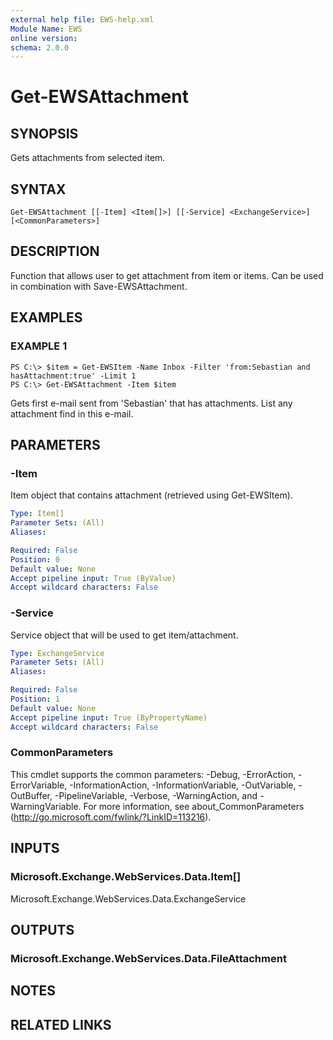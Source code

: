 ```yaml
---
external help file: EWS-help.xml
Module Name: EWS
online version:
schema: 2.0.0
---
```


# Get-EWSAttachment

## SYNOPSIS
Gets attachments from selected item.

## SYNTAX

```
Get-EWSAttachment [[-Item] <Item[]>] [[-Service] <ExchangeService>] [<CommonParameters>]
```

## DESCRIPTION
Function that allows user to get attachment from item or items.
Can be used in combination with Save-EWSAttachment.

## EXAMPLES

### EXAMPLE 1
```
PS C:\> $item = Get-EWSItem -Name Inbox -Filter 'from:Sebastian and hasAttachment:true' -Limit 1
PS C:\> Get-EWSAttachment -Item $item
```

Gets first e-mail sent from 'Sebastian' that has attachments.
List any attachment find in this e-mail.

## PARAMETERS

### -Item
Item object that contains attachment (retrieved using Get-EWSItem).

```yaml
Type: Item[]
Parameter Sets: (All)
Aliases:

Required: False
Position: 0
Default value: None
Accept pipeline input: True (ByValue)
Accept wildcard characters: False
```

### -Service
Service object that will be used to get item/attachment.

```yaml
Type: ExchangeService
Parameter Sets: (All)
Aliases:

Required: False
Position: 1
Default value: None
Accept pipeline input: True (ByPropertyName)
Accept wildcard characters: False
```

### CommonParameters
This cmdlet supports the common parameters: -Debug, -ErrorAction, -ErrorVariable, -InformationAction, -InformationVariable, -OutVariable, -OutBuffer, -PipelineVariable, -Verbose, -WarningAction, and -WarningVariable. For more information, see about_CommonParameters (http://go.microsoft.com/fwlink/?LinkID=113216).

## INPUTS

### Microsoft.Exchange.WebServices.Data.Item[]
Microsoft.Exchange.WebServices.Data.ExchangeService

## OUTPUTS

### Microsoft.Exchange.WebServices.Data.FileAttachment

## NOTES

## RELATED LINKS

